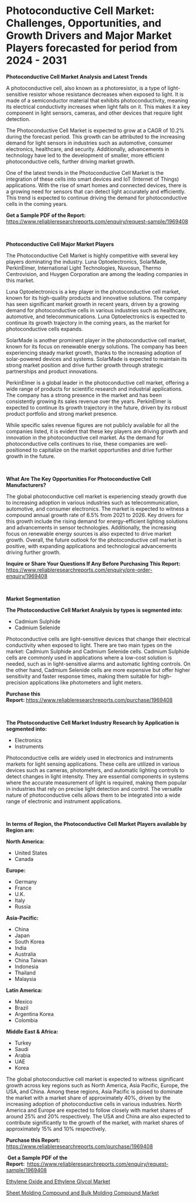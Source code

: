 <p><h1>Photoconductive Cell Market: Challenges, Opportunities, and Growth Drivers and Major Market Players forecasted for period from 2024 - 2031</h1></p><p><strong>Photoconductive Cell Market Analysis and Latest Trends</strong></p>
<p><p>A photoconductive cell, also known as a photoresistor, is a type of light-sensitive resistor whose resistance decreases when exposed to light. It is made of a semiconductor material that exhibits photoconductivity, meaning its electrical conductivity increases when light falls on it. This makes it a key component in light sensors, cameras, and other devices that require light detection.</p><p>The Photoconductive Cell Market is expected to grow at a CAGR of 10.2% during the forecast period. This growth can be attributed to the increasing demand for light sensors in industries such as automotive, consumer electronics, healthcare, and security. Additionally, advancements in technology have led to the development of smaller, more efficient photoconductive cells, further driving market growth.</p><p>One of the latest trends in the Photoconductive Cell Market is the integration of these cells into smart devices and IoT (Internet of Things) applications. With the rise of smart homes and connected devices, there is a growing need for sensors that can detect light accurately and efficiently. This trend is expected to continue driving the demand for photoconductive cells in the coming years.</p></p>
<p><strong>Get a Sample PDF of the Report:&nbsp;</strong> <a href="https://www.reliableresearchreports.com/enquiry/request-sample/1969408">https://www.reliableresearchreports.com/enquiry/request-sample/1969408</a></p>
<p>&nbsp;</p>
<p><strong>Photoconductive Cell Major Market Players</strong></p>
<p><p>The Photoconductive Cell Market is highly competitive with several key players dominating the industry. Luna Optoelectronics, SolarMade, PerkinElmer, International Light Technologies, Nuvosun, Thermo Centrovision, and Huygen Corporation are among the leading companies in this market.</p><p>Luna Optoelectronics is a key player in the photoconductive cell market, known for its high-quality products and innovative solutions. The company has seen significant market growth in recent years, driven by a growing demand for photoconductive cells in various industries such as healthcare, automotive, and telecommunications. Luna Optoelectronics is expected to continue its growth trajectory in the coming years, as the market for photoconductive cells expands.</p><p>SolarMade is another prominent player in the photoconductive cell market, known for its focus on renewable energy solutions. The company has been experiencing steady market growth, thanks to the increasing adoption of solar-powered devices and systems. SolarMade is expected to maintain its strong market position and drive further growth through strategic partnerships and product innovations.</p><p>PerkinElmer is a global leader in the photoconductive cell market, offering a wide range of products for scientific research and industrial applications. The company has a strong presence in the market and has been consistently growing its sales revenue over the years. PerkinElmer is expected to continue its growth trajectory in the future, driven by its robust product portfolio and strong market presence.</p><p>While specific sales revenue figures are not publicly available for all the companies listed, it is evident that these key players are driving growth and innovation in the photoconductive cell market. As the demand for photoconductive cells continues to rise, these companies are well-positioned to capitalize on the market opportunities and drive further growth in the future.</p></p>
<p>&nbsp;</p>
<p><strong>What Are The Key Opportunities For Photoconductive Cell Manufacturers?</strong></p>
<p><p>The global photoconductive cell market is experiencing steady growth due to increasing adoption in various industries such as telecommunication, automotive, and consumer electronics. The market is expected to witness a compound annual growth rate of 6.5% from 2021 to 2026. Key drivers for this growth include the rising demand for energy-efficient lighting solutions and advancements in sensor technologies. Additionally, the increasing focus on renewable energy sources is also expected to drive market growth. Overall, the future outlook for the photoconductive cell market is positive, with expanding applications and technological advancements driving further growth.</p></p>
<p><strong>Inquire or Share Your Questions If Any Before Purchasing This Report:</strong> <a href="https://www.reliableresearchreports.com/enquiry/pre-order-enquiry/1969408">https://www.reliableresearchreports.com/enquiry/pre-order-enquiry/1969408</a></p>
<p>&nbsp;</p>
<p><strong>Market Segmentation</strong></p>
<p><strong>The Photoconductive Cell Market Analysis by types is segmented into:</strong></p>
<p><ul><li>Cadmium Sulphide</li><li>Cadmium Selenide</li></ul></p>
<p><p>Photoconductive cells are light-sensitive devices that change their electrical conductivity when exposed to light. There are two main types on the market: Cadmium Sulphide and Cadmium Selenide cells. Cadmium Sulphide cells are commonly used in applications where a low-cost solution is needed, such as in light-sensitive alarms and automatic lighting controls. On the other hand, Cadmium Selenide cells are more expensive but offer higher sensitivity and faster response times, making them suitable for high-precision applications like photometers and light meters.</p></p>
<p><strong>Purchase this Report:&nbsp;</strong><a href="https://www.reliableresearchreports.com/purchase/1969408">https://www.reliableresearchreports.com/purchase/1969408</a></p>
<p>&nbsp;</p>
<p><strong>The Photoconductive Cell Market Industry Research by Application is segmented into:</strong></p>
<p><ul><li>Electronics</li><li>Instruments</li></ul></p>
<p><p>Photoconductive cells are widely used in electronics and instruments markets for light sensing applications. These cells are utilized in various devices such as cameras, photometers, and automatic lighting controls to detect changes in light intensity. They are essential components in systems where the accurate measurement of light is required, making them popular in industries that rely on precise light detection and control. The versatile nature of photoconductive cells allows them to be integrated into a wide range of electronic and instrument applications.</p></p>
<p>&nbsp;</p>
<p><strong>In terms of Region, the Photoconductive Cell Market Players available by Region are:</strong></p>
<p>
    <p> <strong> North America: </strong>
        <ul>
            <li>United States</li>
            <li>Canada</li>
        </ul>
        </p> 
    <p> <strong> Europe: </strong>
        <ul>
            <li>Germany</li>
            <li>France</li>
            <li>U.K.</li>
            <li>Italy</li>
            <li>Russia</li>
        </ul>
        </p> 
    <p> <strong> Asia-Pacific: </strong>
        <ul>
            <li>China</li>
            <li>Japan</li>
            <li>South Korea</li>
            <li>India</li>
            <li>Australia</li>
            <li>China Taiwan</li>
            <li>Indonesia</li>
            <li>Thailand</li>
            <li>Malaysia</li>
        </ul>
        </p> 
    <p> <strong> Latin America: </strong>
        <ul>
            <li>Mexico</li>
            <li>Brazil</li>
            <li>Argentina Korea</li>
            <li>Colombia</li>
        </ul>
        </p> 
    <p> <strong> Middle East & Africa: </strong>
        <ul>
            <li>Turkey</li>
            <li>Saudi</li>
            <li>Arabia</li>
            <li>UAE</li>
            <li>Korea</li>
        </ul>
    </p>
    </p>
<p><p>The global photoconductive cell market is expected to witness significant growth across key regions such as North America, Asia Pacific, Europe, the USA, and China. Among these regions, Asia Pacific is poised to dominate the market with a market share of approximately 40%, driven by the increasing adoption of photoconductive cells in various industries. North America and Europe are expected to follow closely with market shares of around 25% and 20% respectively. The USA and China are also expected to contribute significantly to the growth of the market, with market shares of approximately 15% and 10% respectively.</p></p>
<p><strong>Purchase this Report: </strong><a href="https://www.reliableresearchreports.com/purchase/1969408">https://www.reliableresearchreports.com/purchase/1969408</a></p>
<p>&nbsp;<strong>Get a Sample PDF of the Report:&nbsp;&nbsp;</strong><a href="https://www.reliableresearchreports.com/enquiry/request-sample/1969408">https://www.reliableresearchreports.com/enquiry/request-sample/1969408</a></p>
<p><strong></strong></p>
<p><p><a href="https://fuschia-pecorino-a6d.notion.site/Ethylene-Oxide-and-Ethylene-Glycol-Market-Size-and-Examines-its-Market-Scope-with-a-Primary-Focus--006465171cb648cea25bd97ecab9e99c">Ethylene Oxide and Ethylene Glycol Market</a></p><p><a href="https://changeable-paste-463.notion.site/Sheet-Molding-Compound-and-Bulk-Molding-Compound-Market-Offer-Valuable-Insights-into-Market-Size-Ma-3f5edcda6d214766900eb74b366975c7">Sheet Molding Compound and Bulk Molding Compound Market</a></p></p>